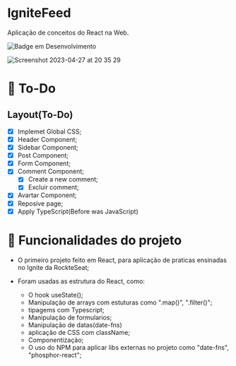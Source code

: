 # IgniteFeed
Aplicação de conceitos do React na Web.

![Badge em Desenvolvimento](http://img.shields.io/static/v1?label=STATUS&message=FINALIZADO&color=GREENstyle=for-the-badge)

![Screenshot 2023-04-27 at 20 35 29](https://user-images.githubusercontent.com/64324862/235012703-bd270130-8ab9-4c40-80a4-4f8172d01b3f.png)


# :rocket: To-Do

## Layout(To-Do)
- [x] Implemet Global CSS;
- [x] Header Component;
- [x] Sidebar Component;
- [x] Post Component;
- [x] Form Component;
- [x] Comment Component;
  - [x] Create a new comment;
  - [x] Excluir comment;
- [x] Avartar Component; 
- [x] Reposive page;
- [x] Apply TypeScript(Before was JavaScript)

# :hammer: Funcionalidades do projeto


- O primeiro projeto feito em React, para aplicação de praticas ensinadas no Ignite da RockteSeat;

- Foram usadas as estrutura do React, como:
  - O hook useState();
  - Manipulação de arrays com estuturas como ".map()", ".filter()";
  - tipagems com Typescript;
  - Manipulação de formularios;
  - Manipulação de datas(date-fns)
  - aplicação de CSS com className;
  - Componentização;
  - O uso do NPM para aplicar libs externas no projeto como "date-fns", "phosphor-react";
  
  

